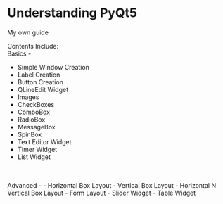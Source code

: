 # Understanding PyQt5
<span>My own guide</span>

Contents Include:<br>
Basics -
- Simple Window Creation
- Label Creation
- Button Creation
- QLineEdit Widget
- Images
- CheckBoxes
- ComboBox
- RadioBox
- MessageBox
- SpinBox
- Text Editor Widget
- Timer Widget
- List Widget
<br>
<br>
Advanced -
- Horizontal Box Layout
- Vertical Box Layout
- Horizontal N Vertical Box Layout
- Form Layout
- Slider Widget
- Table Widget